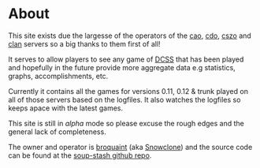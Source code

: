 # About

This site exists due the largesse of the operators of the [cao][],
[cdo][], [cszo][] and [clan][] servers so a big thanks to them first of
all!

It serves to allow players to see any game of
[DCSS][cdo] that has been played and hopefully in
the future provide more aggregate data e.g statistics, graphs,
accomplishments, etc.

Currently it contains all the games for versions 0.11, 0.12 & trunk
played on all of those servers based on the logfiles. It also watches
the logfiles so keeps apace with the latest games.

This site is still in *alpha* mode so please excuse the rough edges
and the general lack of completeness.

The owner and operator is [broquaint](mailto:broquaint@broquaint.com)
(aka [Snowclone][myplayer]) and the source code can be found at
the [soup-stash github repo][repo].

[cao]: http://crawl.akrasiac.org/ "crawl.akrasiac.org"
[cdo]: https://crawl.develz.org/ "crawl.develz.org"
[cszo]: https://crawl.s-z.org/ "crawl.s-z.org"
[clan]: http://crawl.lantea.net/ "crawl.lantea.net"
[myplayer]: http://soupstash.broquaint.com/users/unclaimed/players/Snowclone-crawl
[repo]: https://github.com/broquaint/soup-stash
